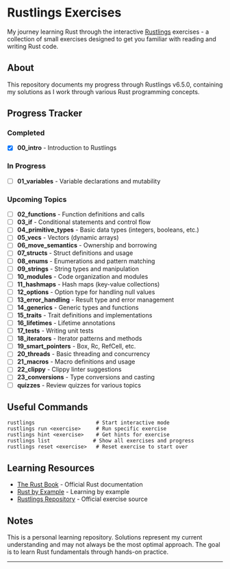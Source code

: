 # Rustlings Exercises

My journey learning Rust through the interactive [Rustlings](https://github.com/rust-lang/rustlings) exercises - a collection of small exercises designed to get you familiar with reading and writing Rust code.

## About

This repository documents my progress through Rustlings v6.5.0, containing my solutions as I work through various Rust programming concepts.

## Progress Tracker

###  Completed
- [x] **00_intro** - Introduction to Rustlings
      
###  In Progress
- [ ] **01_variables** - Variable declarations and mutability

### Upcoming Topics
- [ ] **02_functions** - Function definitions and calls
- [ ] **03_if** - Conditional statements and control flow
- [ ] **04_primitive_types** - Basic data types (integers, booleans, etc.)
- [ ] **05_vecs** - Vectors (dynamic arrays)
- [ ] **06_move_semantics** - Ownership and borrowing
- [ ] **07_structs** - Struct definitions and usage
- [ ] **08_enums** - Enumerations and pattern matching
- [ ] **09_strings** - String types and manipulation
- [ ] **10_modules** - Code organization and modules
- [ ] **11_hashmaps** - Hash maps (key-value collections)
- [ ] **12_options** - Option type for handling null values
- [ ] **13_error_handling** - Result type and error management
- [ ] **14_generics** - Generic types and functions
- [ ] **15_traits** - Trait definitions and implementations
- [ ] **16_lifetimes** - Lifetime annotations
- [ ] **17_tests** - Writing unit tests
- [ ] **18_iterators** - Iterator patterns and methods
- [ ] **19_smart_pointers** - Box, Rc, RefCell, etc.
- [ ] **20_threads** - Basic threading and concurrency
- [ ] **21_macros** - Macro definitions and usage
- [ ] **22_clippy** - Clippy linter suggestions
- [ ] **23_conversions** - Type conversions and casting
- [ ] **quizzes** - Review quizzes for various topics

## Useful Commands

```
rustlings                    # Start interactive mode
rustlings run <exercise>     # Run specific exercise  
rustlings hint <exercise>    # Get hints for exercise
rustlings list              # Show all exercises and progress
rustlings reset <exercise>   # Reset exercise to start over
```

## Learning Resources

- [The Rust Book](https://doc.rust-lang.org/book/) - Official Rust documentation
- [Rust by Example](https://doc.rust-lang.org/rust-by-example/) - Learning by example
- [Rustlings Repository](https://github.com/rust-lang/rustlings) - Official exercise source

## Notes

This is a personal learning repository. Solutions represent my current understanding and may not always be the most optimal approach. The goal is to learn Rust fundamentals through hands-on practice.

---
